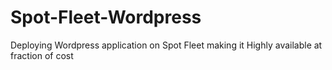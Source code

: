 # Spot-Fleet-Wordpress
Deploying Wordpress application on Spot Fleet making it Highly available at fraction of cost
